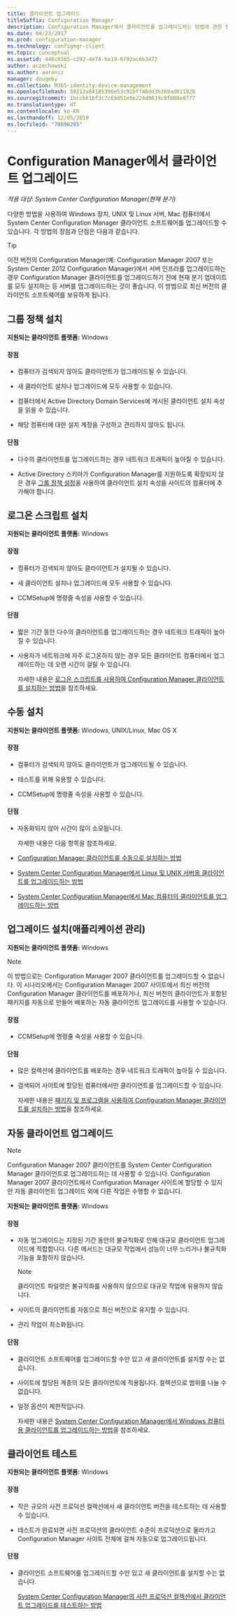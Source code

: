 ```yaml
---
title: 클라이언트 업그레이드
titleSuffix: Configuration Manager
description: Configuration Manager에서 클라이언트를 업그레이드하는 방법에 관한 정보를 가져옵니다.
ms.date: 04/23/2017
ms.prod: configuration-manager
ms.technology: configmgr-client
ms.topic: conceptual
ms.assetid: 446c83b5-c292-4e74-ba19-0792ac6b3472
author: aczechowski
ms.author: aaroncz
manager: dougeby
ms.collection: M365-identity-device-management
ms.openlocfilehash: 50212a84185396e53c92bff46dd3b369ad811928
ms.sourcegitcommit: 1bccb61bf3c7c69d51e0e224d0619c8f608e8777
ms.translationtype: HT
ms.contentlocale: ko-KR
ms.lasthandoff: 12/05/2019
ms.locfileid: "70890205"
---
```

# <a name="upgrade-clients-in-configuration-manager"></a>Configuration Manager에서 클라이언트 업그레이드

*적용 대상: System Center Configuration Manager(현재 분기)*

다양한 방법을 사용하여 Windows 장치, UNIX 및 Linux 서버, Mac 컴퓨터에서 System Center Configuration Manager 클라이언트 소프트웨어를 업그레이드할 수 있습니다. 각 방법의 장점과 단점은 다음과 같습니다.  

> [!TIP]  
>  이전 버전의 Configuration Manager\(예: Configuration Manager 2007 또는 System Center 2012 Configuration Manager\)에서 서버 인프라를 업그레이드하는 경우 Configuration Manager 클라이언트를 업그레이드하기 전에 현재 분기 업데이트를 모두 설치하는 등 서버를 업그레이드하는 것이 좋습니다. 이 방법으로 최신 버전의 클라이언트 소프트웨어를 보유하게 됩니다.  

## <a name="group-policy-installation"></a>그룹 정책 설치  
 **지원되는 클라이언트 플랫폼:** Windows  

#### <a name="advantages"></a>장점  

- 컴퓨터가 검색되지 않아도 클라이언트가 업그레이드될 수 있습니다.  

- 새 클라이언트 설치나 업그레이드에 모두 사용할 수 있습니다.  

- 컴퓨터에서 Active Directory Domain Services에 게시된 클라이언트 설치 속성을 읽을 수 있습니다.  

- 해당 컴퓨터에 대한 설치 계정을 구성하고 관리하지 않아도 됩니다.  

#### <a name="disadvantages"></a>단점  

- 다수의 클라이언트를 업그레이드하는 경우 네트워크 트래픽이 높아질 수 있습니다.  

- Active Directory 스키마가 Configuration Manager를 지원하도록 확장되지 않은 경우 [그룹 정책 설정](../../../../core/clients/deploy/deploy-clients-to-windows-computers.md#BKMK_ClientGP)을 사용하여 클라이언트 설치 속성을 사이트의 컴퓨터에 추가해야 합니다.  


## <a name="logon-script-installation"></a>로그온 스크립트 설치  
 **지원되는 클라이언트 플랫폼:** Windows  

#### <a name="advantages"></a>장점  

- 컴퓨터가 검색되지 않아도 클라이언트가 설치될 수 있습니다.  

- 새 클라이언트 설치나 업그레이드에 모두 사용할 수 있습니다.  

- CCMSetup에 명령줄 속성을 사용할 수 있습니다.  

#### <a name="disadvantages"></a>단점  

- 짧은 기간 동안 다수의 클라이언트를 업그레이드하는 경우 네트워크 트래픽이 높아질 수 있습니다.  

- 사용자가 네트워크에 자주 로그온하지 않는 경우 모든 클라이언트 컴퓨터에서 업그레이드하는 데 오랜 시간이 걸릴 수 있습니다.  

  자세한 내용은 [로그온 스크립트를 사용하여 Configuration Manager 클라이언트를 설치하는 방법](../../../../core/clients/deploy/deploy-clients-to-windows-computers.md#BKMK_ClientLogonScript)을 참조하세요.  

## <a name="manual-installation"></a>수동 설치  
 **지원되는 클라이언트 플랫폼:** Windows, UNIX/Linux, Mac OS X  

#### <a name="advantages"></a>장점  

- 컴퓨터가 검색되지 않아도 클라이언트가 업그레이드될 수 있습니다.  

- 테스트를 위해 유용할 수 있습니다.  

- CCMSetup에 명령줄 속성을 사용할 수 있습니다.  

#### <a name="disadvantages"></a>단점  

- 자동화되지 않아 시간이 많이 소모됩니다.  

  자세한 내용은 다음 항목을 참조하세요.  

- [Configuration Manager 클라이언트를 수동으로 설치하는 방법](../../../../core/clients/deploy/deploy-clients-to-windows-computers.md#BKMK_Manual)  

- [System Center Configuration Manager에서 Linux 및 UNIX 서버용 클라이언트를 업그레이드하는 방법](../../../../core/clients/manage/upgrade/upgrade-clients-for-linux-and-unix-servers.md)  

- [System Center Configuration Manager에서 Mac 컴퓨터의 클라이언트를 업그레이드하는 방법](../../../../core/clients/manage/upgrade/upgrade-clients-on-mac-computers.md)  

## <a name="upgrade-installation-application-management"></a>업그레이드 설치(애플리케이션 관리)  
 **지원되는 클라이언트 플랫폼:** Windows  

> [!NOTE]  
>  이 방법으로는 Configuration Manager 2007 클라이언트를 업그레이드할 수 없습니다. 이 시나리오에서는 Configuration Manager 2007 사이트에서 최신 버전의 Configuration Manager 클라이언트를 배포하거나, 최신 버전의 클라이언트가 포함된 패키지를 자동으로 만들어 배포하는 자동 클라이언트 업그레이드를 사용할 수 있습니다.  

#### <a name="advantages"></a>장점  

- CCMSetup에 명령줄 속성을 사용할 수 있습니다.  

#### <a name="disadvantages"></a>단점  

- 많은 컬렉션에 클라이언트를 배포하는 경우 네트워크 트래픽이 높아질 수 있습니다.  

- 검색되어 사이트에 할당된 컴퓨터에서만 클라이언트를 업그레이드할 수 있습니다.  

  자세한 내용은 [패키지 및 프로그램을 사용하여 Configuration Manager 클라이언트를 설치하는 방법](../../../../core/clients/deploy/deploy-clients-to-windows-computers.md#BKMK_ClientApp)을 참조하세요.  

## <a name="automatic-client-upgrade"></a>자동 클라이언트 업그레이드  

> [!NOTE]  
>  Configuration Manager 2007 클라이언트를 System Center Configuration Manager 클라이언트로 업그레이드하는 데 사용할 수 있습니다. Configuration Manager 2007 클라이언트에서 Configuration Manager 사이트에 할당할 수 있지만 자동 클라이언트 업그레이드 외에 다른 작업은 수행할 수 없습니다.  

 **지원되는 클라이언트 플랫폼:** Windows  

#### <a name="advantages"></a>장점  

- 자동 업그레이드는 지정된 기간 동안의 불규칙화로 인해 대규모 클라이언트 업그레이드에 적합합니다. 다른 메서드는 대규모 작업에서 성능이 너무 느리거나 불규칙화 기능을 포함하지 않습니다. 

    > [!Note]
    > 클라이언트 파일럿은 불규칙화를 사용하지 않으므로 대규모 작업에 유용하지 않습니다.  
- 사이트의 클라이언트를 자동으로 최신 버전으로 유지할 수 있습니다.  

- 관리 작업이 최소화됩니다.  

#### <a name="disadvantages"></a>단점  

- 클라이언트 소프트웨어를 업그레이드할 수만 있고 새 클라이언트를 설치할 수는 없습니다.  

- 사이트에 할당된 계층의 모든 클라이언트에 적용됩니다. 컬렉션으로 범위를 나눌 수 없습니다.  

- 일정 옵션이 제한적입니다.  

  자세한 내용은 [System Center Configuration Manager에서 Windows 컴퓨터용 클라이언트를 업그레이드하는 방법](../../../../core/clients/manage/upgrade/upgrade-clients-for-windows-computers.md)을 참조하세요.  

## <a name="client-testing"></a>클라이언트 테스트  
 **지원되는 클라이언트 플랫폼:** Windows  

#### <a name="advantages"></a>장점  

- 작은 규모의 사전 프로덕션 컬렉션에서 새 클라이언트 버전을 테스트하는 데 사용할 수 있습니다.  

- 테스트가 완료되면 사전 프로덕션의 클라이언트 수준이 프로덕션으로 올라가고 Configuration Manager 사이트 전체에 걸쳐 자동으로 업그레이드됩니다.  

#### <a name="disadvantages"></a>단점  

- 클라이언트 소프트웨어를 업그레이드할 수만 있고 새 클라이언트를 설치할 수는 없습니다.  

  [System Center Configuration Manager의 사전 프로덕션 컬렉션에서 클라이언트 업그레이드를 테스트하는 방법](../../../../core/clients/manage/upgrade/test-client-upgrades.md)  
